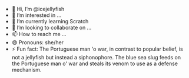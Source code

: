 - 👋 Hi, I’m @icejellyfish
- 👀 I’m interested in ...
- 🌱 I’m currently learning Scratch
- 💞️ I’m looking to collaborate on ...
- 📫 How to reach me ...
- 😄 Pronouns: she/her
- ⚡ Fun fact: The Portuguese man 'o war, in contrast to popular belief, is not a jellyfish but instead a siphonophore. The blue sea slug feeds on the Portuguese man o' war and steals its venom to use as a defense mechanism.

<!---
icejellyfish/icejellyfish is a ✨ special ✨ repository because its `README.md` (this file) appears on your GitHub profile.
You can click the Preview link to take a look at your changes.
--->
